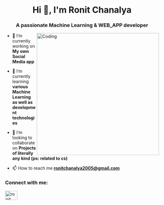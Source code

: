 <h1 align="center">Hi 👋, I'm Ronit Chanalya</h1>
<h3 align="center">A passionate Machine Learning & WEB_APP developer</h3>
<img align="right" alt="Coding" width="400" src="https://media4.giphy.com/media/v1.Y2lkPTc5MGI3NjExem9lZjA4cjR3OGlnOTdhazhzMDd0c292OXlidnhnNzJydHMyeHUyeSZlcD12MV9pbnRlcm5hbF9naWZfYnlfaWQmY3Q9cw/5eLDrEaRGHegx2FeF2/giphy.gif">


- 🔭 I’m currently working on **My own Social Media app**

- 🌱 I’m currently learning **various Machine Learning as well as development technologies**

- 🤝 I’m looking to collaborate on **Projects of literally any kind (ps: related to cs)**

- 📫 How to reach me **ronitchanalya2005@gmail.com**

<h3 align="left">Connect with me:</h3>
<p align="left">
<a href="https://linkedin.com/in/ronit-chanalya" target="blank"><img align="center" src="https://raw.githubusercontent.com/rahuldkjain/github-profile-readme-generator/master/src/images/icons/Social/linked-in-alt.svg" alt="ronit chanalya" height="30" width="40" /></a>
</p>


